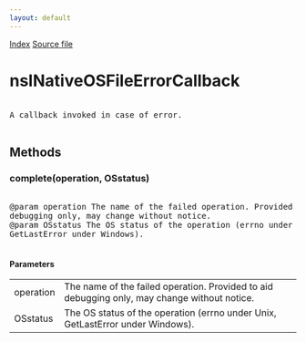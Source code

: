 ```yaml
---
layout: default
---
```

<div id='links'><a href="../index.html">Index</a>
<a href="http://dxr.mozilla.org/mozilla-central/source/toolkit/components/osfile/nsINativeOSFileInternals.idl">Source file</a>
</div>

# nsINativeOSFileErrorCallback #
<pre>  
A callback invoked in case of error.  
  
</pre>
## Methods ##

### complete(operation, OSstatus) ###
<pre>  
@param operation The name of the failed operation. Provided to aid  
debugging only, may change without notice.  
@param OSstatus The OS status of the operation (errno under Unix,  
GetLastError under Windows).  
  
</pre>
#### Parameters ####

<table>

<tr>
<td>operation</td>
<td>The name of the failed operation. Provided to aid  
debugging only, may change without notice.  
</td>
</tr>

<tr>
<td>OSstatus</td>
<td>The OS status of the operation (errno under Unix,  
GetLastError under Windows).  
</td>
</tr>

</table>

